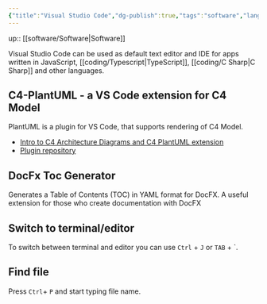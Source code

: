 ```yaml
---
{"title":"Visual Studio Code","dg-publish":true,"tags":"software","language":"en","permalink":"/software/visual-studio-code/","dgPassFrontmatter":true}
---
```


up:: [[software/Software\|Software]]

Visual Studio Code can be used as default text editor and IDE for apps written in JavaScript, [[coding/Typescript\|TypeScript]], [[coding/C Sharp\|C Sharp]] and other languages.

## C4-PlantUML - a VS Code extension for C4 Model

PlantUML is a plugin for VS Code, that supports rendering of C4 Model.  
- [Intro to C4 Architecture Diagrams and C4 PlantUML extension](https://www.youtube.com/watch?v=n-e1FDAtBuM)  
- [Plugin repository](https://github.com/plantuml-stdlib/C4-PlantUML)

## DocFx Toc Generator

Generates a Table of Contents (TOC) in YAML format for DocFX. A useful extension for those who create documentation with DocFX

## Switch to terminal/editor
To switch between terminal and editor you can use `Ctrl` + `J` or `TAB` + \`.

## Find file
Press `Ctrl`+ `P` and start typing file name.